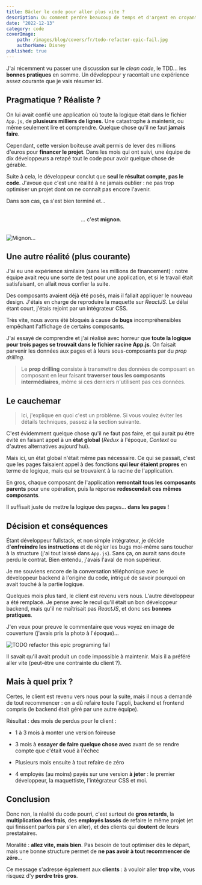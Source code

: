 ```yaml
---
title: Bâcler le code pour aller plus vite ?
description: Ou comment perdre beaucoup de temps et d'argent en croyant en gagner.
date: "2022-12-13"
category: code
coverImage:
    path: /images/blog/covers/fr/todo-refactor-epic-fail.jpg
    authorName: Disney
published: true
---
```


J'ai récemment vu passer une discussion sur le _clean code_, le TDD... les **bonnes pratiques** en somme. Un développeur y racontait une expérience assez courante que je vais résumer ici.


## Pragmatique ? Réaliste ?

On lui avait confié une application où toute la logique était dans le fichier `App.js`, de **plusieurs milliers de lignes**. Une catastrophe à maintenir, ou même seulement lire et comprendre. Quelque chose qu'il ne faut **jamais faire**.

Cependant, cette version boiteuse avait permis de lever des millions d'euros pour **financer le projet**. Dans les mois qui ont suivi, une équipe de dix développeurs a retapé tout le code pour avoir quelque chose de gérable.

Suite à cela, le développeur conclut que **seul le résultat compte, pas le code**. J'avoue que c'est une réalité à ne jamais oublier : ne pas trop optimiser un projet dont on ne connaît pas encore l'avenir.

Dans son cas, ça s'est bien terminé et...

<div style="text-align: center; margin: 2rem 0">... c'est <b>mignon</b>.</div>

![Mignon...](/images/blog/posts/office-jim-smile.webp)


## Une autre réalité (plus courante)

J'ai eu une expérience similaire (sans les millions de financement) : notre équipe avait reçu une sorte de test pour une application, et si le travail était satisfaisant, on allait nous confier la suite.

Des composants avaient déjà été posés, mais il fallait appliquer le nouveau design. J'étais en charge de reproduire la maquette sur _ReactJS_. Le délai étant court, j'étais rejoint par un intégrateur CSS.

Très vite, nous avons été bloqués à cause de **bugs** incompréhensibles empêchant l'affichage de certains composants.

J'ai essayé de comprendre et j'ai réalisé avec horreur que **toute la logique pour trois pages se trouvait dans le fichier racine App.js**. On faisait parvenir les données aux pages et à leurs sous-composants par du _prop drilling_.

> Le **prop drilling** consiste à transmettre des données de composant en composant en leur faisant **traverser tous les composants intermédiaires**, même si ces derniers n'utilisent pas ces données.


## Le cauchemar

> Ici, j'explique en quoi c'est un problème. Si vous voulez éviter les détails techniques, passez à la section suivante.

C'est évidemment quelque chose qu'il ne faut pas faire, et qui aurait pu être évité en faisant appel à un **état global** (_Redux_ à l'époque, _Context_ ou d'autres alternatives aujourd'hui).

Mais ici, un état global n'était même pas nécessaire. Ce qui se passait, c'est que les pages faisaient appel à des fonctions **qui leur étaient propres** en terme de logique, mais qui se trouvaient à la racine de l'application.

En gros, chaque composant de l'application **remontait tous les composants parents** pour une opération, puis la réponse **redescendait ces mêmes composants**.

Il suffisait juste de mettre la logique des pages... **dans les pages** !


## Décision et conséquences

Étant développeur fullstack, et non simple intégrateur, je décide d'**enfreindre les instructions** et de régler les bugs moi-même sans toucher à la structure (j'ai tout laissé dans `App.js`). Sans ça, on aurait sans doute perdu le contrat. Bien entendu, j'avais l'aval de mon supérieur.

Je me souviens encore de la conversation téléphonique avec le développeur backend à l'origine du code, intrigué de savoir pourquoi on avait touché à la partie logique.

Quelques mois plus tard, le client est revenu vers nous. L'autre développeur a été remplacé. Je pense avec le recul qu'il était un bon développeur backend, mais qu'il ne maîtrisait pas _ReactJS_, et donc ses **bonnes pratiques**.

J'en veux pour preuve le commentaire que vous voyez en image de couverture (j'avais pris la photo à l'époque)...

![TODO refactor this epic programing fail](/images/blog/posts/todo-refactor-epic-fail.jpg)

Il savait qu'il avait produit un code impossible à maintenir. Mais il a préféré aller vite (peut-être une contrainte du client ?).


## Mais à quel prix ?

Certes, le client est revenu vers nous pour la suite, mais il nous a demandé de tout recommencer : on a dû refaire toute l'appli, backend et frontend compris (le backend était géré par une autre équipe).

Résultat : des mois de perdus pour le client :

- 1 à 3 mois à monter une version foireuse

- 3 mois à **essayer de faire quelque chose avec** avant de se rendre compte que c'était voué à l'échec

- Plusieurs mois ensuite à tout refaire de zéro

- 4 employés (au moins) payés sur une version **à jeter** : le premier développeur, la maquettiste, l'intégrateur CSS et moi.


## Conclusion

Donc non, la réalité du code pourri, c'est surtout de **gros retards**, la **multiplication des frais**, des **employés lassés** de refaire le même projet (et qui finissent parfois par s'en aller), et des clients qui **doutent** de leurs prestataires.

Moralité : **allez vite, mais bien**. Pas besoin de tout optimiser dès le départ, mais une bonne structure permet de **ne pas avoir à tout recommencer de zéro**...

Ce message s'adresse également aux **clients** : à vouloir aller **trop vite**, vous risquez d'y **perdre très gros**.
